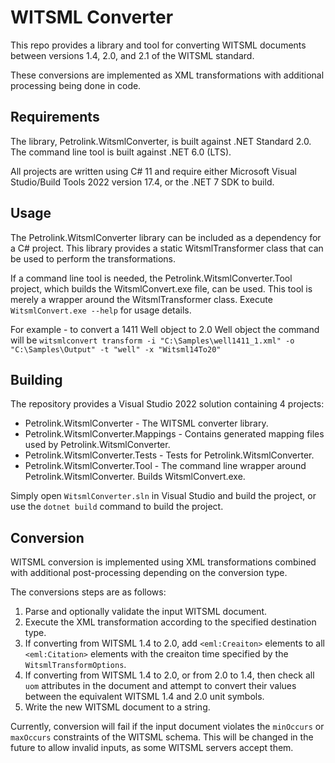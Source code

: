 # WITSML Converter

This repo provides a library and tool for converting WITSML documents between versions 1.4, 2.0, and 2.1 of the WITSML standard.

These conversions are implemented as XML transformations with additional processing being done in code.

## Requirements

The library, Petrolink.WitsmlConverter, is built against .NET Standard 2.0. The command line tool is built against .NET 6.0 (LTS).

All projects are written using C# 11 and require either Microsoft Visual Studio/Build Tools 2022 version 17.4, or the .NET 7 SDK to build.

## Usage

The Petrolink.WitsmlConverter library can be included as a dependency for a C# project. This library provides a static WitsmlTransformer class that can be used to perform the transformations.

If a command line tool is needed, the Petrolink.WitsmlConverter.Tool project, which builds the WitsmlConvert.exe file, can be used. This tool is merely a wrapper around the WitsmlTransformer class. Execute `WitsmlConvert.exe --help` for usage details.

For example - to convert a 1411 Well object to 2.0 Well object the command will be `witsmlconvert transform -i "C:\Samples\well1411_1.xml" -o "C:\Samples\Output" -t "well" -x "Witsml14To20"`

## Building

The repository provides a Visual Studio 2022 solution containing 4 projects:
* Petrolink.WitsmlConverter - The WITSML converter library.
* Petrolink.WitsmlConverter.Mappings - Contains generated mapping files used by Petrolink.WitsmlConverter.
* Petrolink.WitsmlConverter.Tests - Tests for Petrolink.WitsmlConverter.
* Petrolink.WitsmlConverter.Tool - The command line wrapper around Petrolink.WitsmlConverter. Builds WitsmlConvert.exe.

Simply open `WitsmlConverter.sln` in Visual Studio and build the project, or use the `dotnet build` command to build the project.

## Conversion

WITSML conversion is implemented using XML transformations combined with additional post-processing depending on the conversion type.

The conversions steps are as follows:
1. Parse and optionally validate the input WITSML document.
2. Execute the XML transformation according to the specified destination type.
3. If converting from WITSML 1.4 to 2.0, add `<eml:Creaiton>` elements to all `<eml:Citation>` elements with the creaiton time specified by the `WitsmlTransformOptions`.
4. If converting from WITSML 1.4 to 2.0, or from 2.0 to 1.4, then check all `uom` attributes in the document and attempt to convert their values between the equivalent WITSML 1.4 and 2.0 unit symbols.
5. Write the new WITSML document to a string.

Currently, conversion will fail if the input document violates the `minOccurs` or `maxOccurs` constraints of the WITSML schema. This will be changed in the future to allow invalid inputs, as some WITSML servers accept them.

